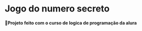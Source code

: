 <h1>Jogo do numero secreto</h1>
<h4>🚀Projeto feito com o curso de logica de programação da alura</h4>
